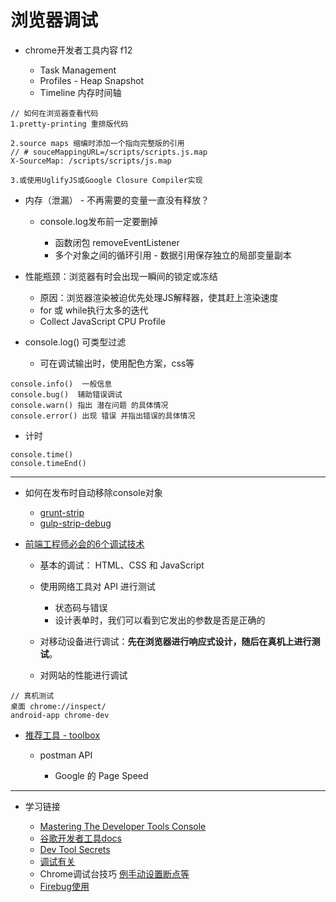 # **浏览器调试**

- chrome开发者工具内容 f12

  - Task Management
  - Profiles - Heap Snapshot
  - Timeline 内存时间轴

```
// 如何在浏览器查看代码
1.pretty-printing 重排版代码

2.source maps 缩编时添加一个指向完整版的引用
// # souceMappingURL=/scripts/scripts.js.map
X-SourceMap: /scripts/scripts/js.map

3.或使用UglifyJS或Google Closure Compiler实现
```

- 内存（泄漏） - 不再需要的变量一直没有释放？

  - console.log发布前一定要删掉

    - 函数闭包 removeEventListener
    - 多个对象之间的循环引用 - 数据引用保存独立的局部变量副本

- 性能瓶颈：浏览器有时会出现一瞬间的锁定或冻结

  - 原因：浏览器渲染被迫优先处理JS解释器，使其赶上渲染速度
  - for 或 while执行太多的迭代
  - Collect JavaScript CPU Profile

- console.log() 可类型过滤

  - 可在调试输出时，使用配色方案，css等

```
console.info()  一般信息
console.bug()  辅助错误调试
console.warn() 指出 潜在问题 的具体情况
console.error() 出现 错误 并指出错误的具体情况
```

- 计时

```
console.time()
console.timeEnd()
```

--------------------------------------------------------------------------------

- 如何在发布时自动移除console对象

  - [grunt-strip](https://github.com/jsoverson/grunt-strip)
  - [gulp-strip-debug](https://github.com/sindresorhus/gulp-strip-debug)

- [前端工程师必会的6个调试技术](https://read.douban.com/reader/column/5945187/chapter/30774228/)

  - 基本的调试： HTML、CSS 和 JavaScript
  - 使用网络工具对 API 进行测试

    - 状态码与错误
    - 设计表单时，我们可以看到它发出的参数是否是正确的

  - 对移动设备进行调试：**先在浏览器进行响应式设计，随后在真机上进行测试**。
  - 对网站的性能进行调试

```
// 真机测试
桌面 chrome://inspect/
android-app chrome-dev
```

- [推荐工具 - toolbox](https://github.com/phodal/toolbox)

  - postman API

    - Google 的 Page Speed

--------------------------------------------------------------------------------

- 学习链接

  - [Mastering The Developer Tools Console](http://blog.teamtreehouse.com/mastering-developer-tools-console)
  - [谷歌开发者工具docs](https://developers.google.com/web/tools/chrome-devtools/memory-problems/?utm_source=dcc&utm_medium=redirect&utm_campaign=2016q3)
  - [Dev Tool Secrets](http://devtoolsecrets.com/)
  - [调试有关](http://www.jb51.net/article/58570.htm)
  - Chrome调试台技巧 [例手动设置断点等](http://www.open-open.com/lib/view/open1416809904055.html)
  - [Firebug使用](http://www.ruanyifeng.com/blog/2011/03/firebug_console_tutorial.html)
